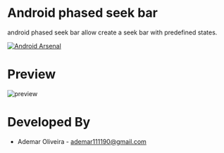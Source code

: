 Android phased seek bar
=======================

android phased seek bar allow create a seek bar with predefined states.

[![Android Arsenal](https://img.shields.io/badge/Android%20Arsenal-android--phased--seek--bar-brightgreen.svg?style=flat)](https://android-arsenal.com/details/1/919)

Preview
=======
![preview](https://raw.githubusercontent.com/ademar111190/android-phased-seek-bar/master/images/sample.gif)


Developed By
============

* Ademar Oliveira - <ademar111190@gmail.com>
